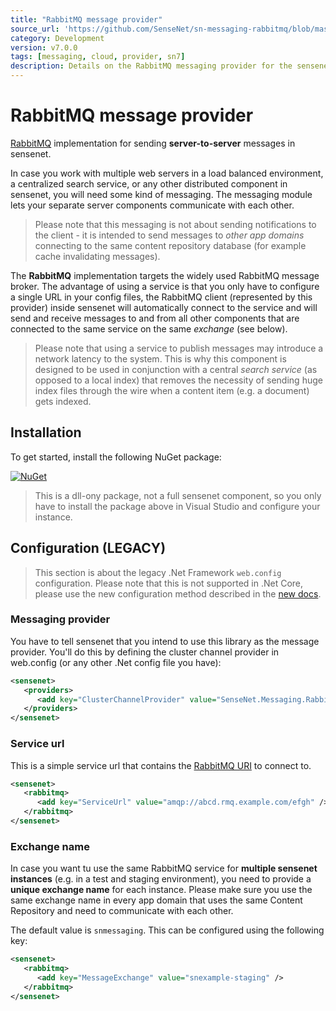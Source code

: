 ```yaml
---
title: "RabbitMQ message provider"
source_url: 'https://github.com/SenseNet/sn-messaging-rabbitmq/blob/master/docs/messaging-rabbitmq.md'
category: Development
version: v7.0.0
tags: [messaging, cloud, provider, sn7]
description: Details on the RabbitMQ messaging provider for the sensenet platform.
---
```


# RabbitMQ message provider
[RabbitMQ](https://www.rabbitmq.com) implementation for sending **server-to-server** messages in sensenet.

In case you work with multiple web servers in a load balanced environment, a centralized search service, or any other distributed component in sensenet, you will need some kind of messaging. The messaging module lets your separate server components communicate with each other.

> Please note that this messaging is not about sending notifications to the client - it is intended to send messages to _other app domains_ connecting to the same content repository database (for example cache invalidating messages).

The **RabbitMQ** implementation targets the widely used RabbitMQ message broker. The advantage of using a service is that you only have to configure a single URL in your config files, the RabbitMQ client (represented by this provider) inside sensenet will automatically connect to the service and will send and receive messages to and from all other components that are connected to the same service on the same _exchange_ (see below).

> Please note that using a service to publish messages may introduce a network latency to the system. This is why this component is designed to be used in conjunction with a central _search service_ (as opposed to a local index) that removes the necessity of sending huge index files through the wire when a content item (e.g. a document) gets indexed.

## Installation
To get started, install the following NuGet package:

[![NuGet](https://img.shields.io/nuget/v/SenseNet.Messaging.RabbitMQ.svg)](https://www.nuget.org/packages/SenseNet.Messaging.RabbitMQ)

> This is a dll-ony package, not a full sensenet component, so you only have to install the package above in Visual Studio and configure your instance.

## Configuration (LEGACY)
> This section is about the legacy .Net Framework `web.config` configuration. Please note that this is not supported in .Net Core, please use the new configuration method described in the [new docs](https://docs.sensenet.com).

### Messaging provider
You have to tell sensenet that you intend to use this library as the message provider. You'll do this by defining the cluster channel provider in web.config (or any other .Net config file you have):

```xml
<sensenet>
   <providers>
      <add key="ClusterChannelProvider" value="SenseNet.Messaging.RabbitMQ.RabbitMQMessageProvider" />
   </providers>
</sensenet>
```

### Service url
This is a simple service url that contains the [RabbitMQ URI](http://rabbitmq.github.io/rabbitmq-dotnet-client/api/RabbitMQ.Client.ConnectionFactory.html) to connect to.

```xml
<sensenet>
   <rabbitmq>
      <add key="ServiceUrl" value="amqp://abcd.rmq.example.com/efgh" />
   </rabbitmq>
</sensenet> 
```

### Exchange name
In case you want tu use the same RabbitMQ service for **multiple sensenet instances** (e.g. in a test and staging environment), you need to provide a **unique exchange name** for each instance. Please make sure you use the same exchange name in every app domain that uses the same Content Repository and need to communicate with each other.

The default value is `snmessaging`. This can be configured using the following key:

```xml
<sensenet>
   <rabbitmq>
      <add key="MessageExchange" value="snexample-staging" />
   </rabbitmq>
</sensenet> 
```
